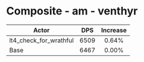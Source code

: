 # Composite - am - venthyr
| Actor | DPS | Increase |
|---|:---:|:---:|
|lt4_check_for_wrathful|6509|0.64%|
|Base|6467|0.00%|
